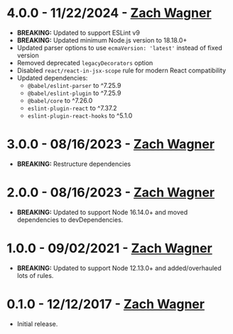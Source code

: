 # 4.0.0 - 11/22/2024 - [Zach Wagner](mailto:zwagner86@gmail.com)
-   **BREAKING:** Updated to support ESLint v9
-   **BREAKING:** Updated minimum Node.js version to 18.18.0+
-   Updated parser options to use `ecmaVersion: 'latest'` instead of fixed version
-   Removed deprecated `legacyDecorators` option
-   Disabled `react/react-in-jsx-scope` rule for modern React compatibility
-   Updated dependencies:
    -   `@babel/eslint-parser` to ^7.25.9
    -   `@babel/eslint-plugin` to ^7.25.9
    -   `@babel/core` to ^7.26.0
    -   `eslint-plugin-react` to ^7.37.2
    -   `eslint-plugin-react-hooks` to ^5.1.0

# 3.0.0 - 08/16/2023 - [Zach Wagner](mailto:zwagner86@gmail.com)
-   **BREAKING:** Restructure dependencies

# 2.0.0 - 08/16/2023 - [Zach Wagner](mailto:zwagner86@gmail.com)
-   **BREAKING:** Updated to support Node 16.14.0+ and moved dependencies to devDependencies.

# 1.0.0 - 09/02/2021 - [Zach Wagner](mailto:zwagner86@gmail.com)
-   **BREAKING:** Updated to support Node 12.13.0+ and added/overhauled lots of rules.

# 0.1.0 - 12/12/2017 - [Zach Wagner](mailto:zwagner86@gmail.com)
-   Initial release.
